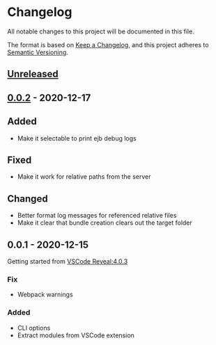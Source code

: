<!-- markdownlint-disable MD033 MD024 -->

# Changelog

All notable changes to this project will be documented in this file.

The format is based on [Keep a Changelog](https://keepachangelog.com/en/1.0.0/),
and this project adheres to [Semantic Versioning](https://semver.org/spec/v2.0.0.html).

<!-- 
Reminder for types of changes: 

`Added` for new features.
`Changed` for changes in existing functionality.
`Deprecated` for soon-to-be removed features.
`Removed` for now removed features.
`Fixed` for any bug fixes.
`Security` in case of vulnerabilities. 
-->

## [Unreleased]

## [0.0.2] - 2020-12-17

## Added

- Make it selectable to print ejb debug logs

## Fixed

- Make it work for relative paths from the server

## Changed

- Better format log messages for referenced relative files
- Make it clear that bundle creation clears out the target folder

## 0.0.1 - 2020-12-15

Getting started from [VSCode Reveal:4.0.3](https://github.com/evilz/vscode-reveal/blob/master/CHANGELOG.md)

### Fix

- Webpack warnings

### Added

- CLI options
- Extract modules from VSCode extension

[Unreleased]: https://github.com/budavariam/revealjs-cli/compare/v0.0.2...HEAD
[0.0.2]: https://github.com/budavariam/revealjs-cli/compare/v0.0.1...v0.0.2
